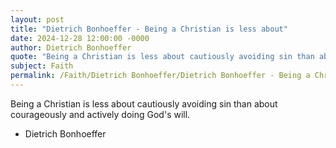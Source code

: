```yaml
---
layout: post
title: "Dietrich Bonhoeffer - Being a Christian is less about"
date: 2024-12-28 12:00:00 -0000
author: Dietrich Bonhoeffer
quote: "Being a Christian is less about cautiously avoiding sin than about courageously and actively doing God's will."
subject: Faith
permalink: /Faith/Dietrich Bonhoeffer/Dietrich Bonhoeffer - Being a Christian is less about
---
```


Being a Christian is less about cautiously avoiding sin than about courageously and actively doing God's will.

- Dietrich Bonhoeffer
